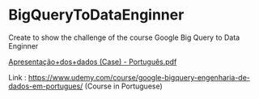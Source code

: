 
# BigQueryToDataEnginner
Create to show the challenge of the course  Google Big Query to Data Enginner 

[Apresentação+dos+dados (Case) - Português.pdf](https://github.com/monicassilva/BigQueryToDataEnginner/files/10086450/Apresentacao%2Bdos%2Bdados.Case.-.Portugues.pdf)

Link : https://www.udemy.com/course/google-bigquery-engenharia-de-dados-em-portugues/
(Course in Portuguese)
